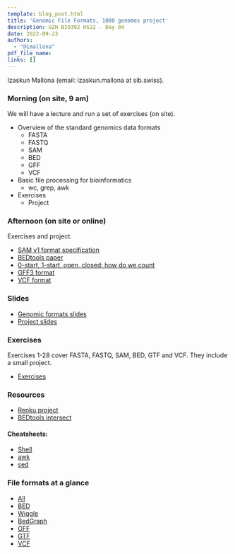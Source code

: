 ```yaml
---
template: blog_post.html
title: 'Genomic File Formats, 1000 genomes project'
description: UZH BIO392 HS22 - Day 04
date: 2022-09-23
authors:
  - "@imallona"
pdf_file_name: 
links: []
---
```


Izaskun Mallona (email: izaskun.mallona at sib.swiss).

### Morning (on site, 9 am)

We will have a lecture and run a set of exercises (on site).

* Overview of the standard genomics data formats
   - FASTA
   - FASTQ
   - SAM
   - BED
   - GFF
   - VCF
* Basic file processing for bioinformatics
   - wc, grep, awk
* Exercises
   - Project


### Afternoon (on site or online)

Exercises and project.

* [SAM v1 format specification](https://samtools.github.io/hts-specs/SAMv1.pdf)
* [BEDtools paper](https://www.ncbi.nlm.nih.gov/pmc/articles/PMC2832824/)
* [0-start, 1-start, open, closed: how do we count](http://genome.ucsc.edu/blog/the-ucsc-genome-browser-coordinate-counting-systems/)
* [GFF3 format](https://github.com/The-Sequence-Ontology/Specifications/blob/master/gff3.md)
* [VCF format](https://www.ncbi.nlm.nih.gov/pmc/articles/PMC3137218/)

<!--more-->

### Slides

* [Genomic formats slides](https://github.com/compbiozurich/UZH-BIO392/blob/imallona/course-material/2022/imallona/genomic_file_formats.pdf)
* [Project slides](https://github.com/compbiozurich/UZH-BIO392/blob/imallona/course-material/2022/imallona/bio392_project.pdf)

### Exercises

Exercises 1-28 cover FASTA, FASTQ, SAM, BED, GTF and VCF. They include a small project.

* [Exercises](https://github.com/compbiozurich/UZH-BIO392/blob/imallona/course-material/2022/imallona/exercises.md)

### Resources

* [Renku project](https://renkulab.io/projects/izaskun.mallona/uzh-bio392)
* [BEDtools intersect](https://bedtools.readthedocs.io/en/latest/content/tools/intersect.html)

#### Cheatsheets:

* [Shell](https://files.fosswire.com/2007/08/fwunixref.pdf)
* [awk](https://gist.github.com/Rafe/3102414)
* [sed](https://linuxize.com/post/how-to-use-sed-to-find-and-replace-string-in-files/)

### File formats at a glance

* [All](https://genome.ucsc.edu/FAQ/FAQformat.html)
* [BED](https://genome.ucsc.edu/FAQ/FAQformat.html#format1)
* [Wiggle](https://genome.ucsc.edu/goldenPath/help/wiggle.html)
* [BedGraph](https://genome.ucsc.edu/goldenpath/help/bedgraph.html)
* [GFF](https://genome.ucsc.edu/FAQ/FAQformat.html#format3)
* [GTF](https://genome.ucsc.edu/FAQ/FAQformat.html#format4)
* [VCF](https://genome.ucsc.edu/FAQ/FAQformat.html#format10.1)

